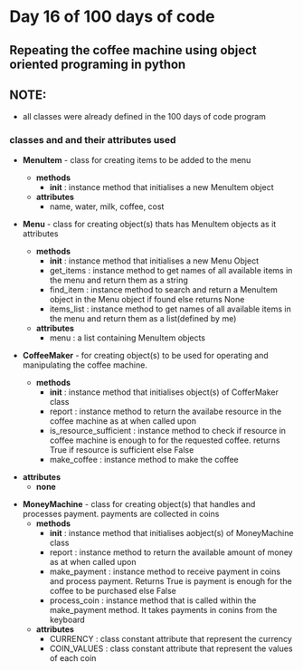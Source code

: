 # Day 16 of 100 days of code


## Repeating the coffee machine using object oriented programing in python
  
## NOTE:
- all classes were already defined in the 100 days of code program


### classes and and their attributes used  
- __MenuItem__ - class for creating items to be added to the menu  
  - __methods__  
    - __init__ : instance method that initialises a new MenuItem object  
  - __attributes__  
    * name, water, milk, coffee, cost


- __Menu__ - class for creating object(s) thats has MenuItem objects as it attributes  
  * __methods__
    * __init__ : instance method that initialises a new Menu Object  
    * get_items : instance method to get names of all available items in the menu and return them as a string  
    * find_item : instance method to search and return a MenuItem object in the Menu object if found else returns None  
    * items_list : instance method to get names of all available items in the menu and return them as a list(defined by me)  
  * **attributes**  
	* menu : a list containing MenuItem objects


- __CoffeeMaker__ - for creating object(s) to be used for operating and manipulating the coffee machine.
  * __methods__
    * __init__ : instance method that initialises object(s) of CofferMaker class  
    * report : instance method to return the availabe resource in the coffee machine as at when called upon  
    * is_resource_sufficient : instance method to check if resource in coffee machine is enough to for the requested coffee. returns True if resource is sufficient else False   
    * make_coffee : instance method to make the coffee
 * __attributes__  
   - __none__


- __MoneyMachine__ - class for creating object(s) that handles and processes payment. payments are collected in coins
  - __methods__
    - __init__ : instance method that initialises aobject(s) of MoneyMachine class  
    - report : instance method to return the available amount of money as at when called upon  
    - make_payment : instance method to receive payment in coins and process payment. Returns True is payment is enough for the coffee to be purchased else False  
    - process_coin : instance method that is called within the make_payment method. It takes payments in conins from the keyboard  
  - __attributes__  
    - CURRENCY : class constant attribute that represent the currency  
    - COIN_VALUES : class constant attribute that represent the values of each coin  
